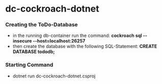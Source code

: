 # dc-cockroach-dotnet

### Creating the ToDo-Database
- in the running db-container run the command: **cockroach sql --insecure --host=localhost:26257**
- then create the database with the following SQL-Statement: **CREATE DATABASE tododb;**

### Starting Command
- dotnet run dc-cockroach-dotnet.csproj